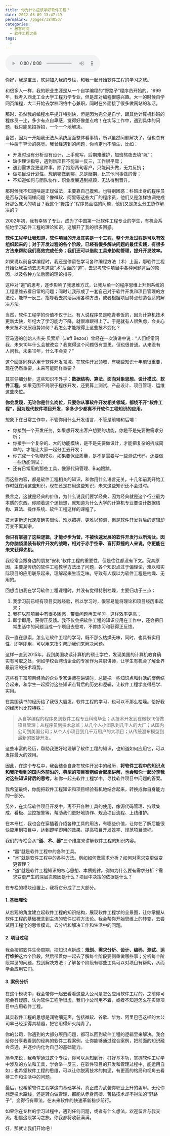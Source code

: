 ```yaml
---
title: 你为什么应该学好软件工程？
date: 2022-03-09 13:47:49
permalink: /pages/38405d/
categories:
  - 极客时间
  - 软件工程之美
tags:
  - 
---
```

<audio title="开篇词.你为什么应该学好软件工程？" src="https://static001.geekbang.org/resource/audio/9b/c4/9b920f87ea5d9968057159e4068c18c4.mp3" controls="controls"></audio> 
<p>你好，我是宝玉，欢迎加入我的专栏，和我一起开始软件工程的学习之旅。</p><p>和很多人一样，我的职业生涯是从一个自学编程的“野路子”程序员开始的。1999年，我考入西北工业大学工程力学专业，但是却对编程很感兴趣。大一的时候自学网页编程，大二开始去学校网络中心兼职，同时在外面接了很多做网站的私活。</p><p>那时，虽然我的编程水平提升特别快，但是因为完全是自学，跟其他计算机科班的程序员一比，多少有点自卑感，觉得好像差点啥！在实际工作中，遇到具体的问题，我只能见招拆招，一个一个地解决。</p><p>当然，因为一开始我无法从系统层面整体看事情，所以虽然问题解决了，但也总有一种疲于奔命的感觉。我曾经遇到的问题，你肯定也不陌生，比如：</p><ul>
<li>开发时没有分析没有设计，上手就写，后期难维护，加班熬夜去填“坑”；</li>
<li>缺少理论指导，遇到新项目不能举一反三，工作很平庸；</li>
<li>遇到需求变更这种事，除了抱怨两句客户，只能闷头做，无力反抗；</li>
<li>做项目没计划性，想到哪做到哪，总是延期，比其他同事做的慢；</li>
<li>不知道如何与团队协作，职业发展遇到瓶颈，无法得到晋升。</li>
</ul><p>那时候我不知道啥是正规做法，主要靠自己摸索。也特别困惑：科班出身的程序员是否与我有同样问题？像微软、阿里等这些大厂的程序员，他们又是怎样协调完成好那么庞大的项目？我这个“野路子”程序员面临的问题，他们又是怎么分工协作解决的？</p><!-- [[[read_end]]] --><p>2002年初，我有幸转了专业，成为了中国第一批软件工程专业的学生，有机会系统地学习软件工程的理论知识，这解开了我的很多困惑。</p><p><strong>软件工程学让我知道，软件项目的开发其实是一个工程，整个开发过程是可以有效组织起来的；对于开发过程的各个阶段，已经有很多解决问题的最佳实践，有很多方法来帮助我们高效完成任务；我们还可以借助工具来协助管理，提升开发效率。</strong></p><p>如果说以前自学编程时，我还是停留在学习各种编程方法（术）上面，那软件工程开始让我主动去思考这些“术”后面的“道”，去思考软件项目中各种问题背后的原因，以及各种方法后面的理论指导。</p><p>这种对“道”的思考，逐步影响了我思维方式，让我从单一的程序思维上升到系统的工程思维去看日常的问题；同时让我形成了一套自己对于软件开发和项目管理的方法论，能举一反三，指导我去灵活运用各种方法，或者根据项目特点创造合适的解决方法。</p><p>当然，软件工程学的价值不仅于此。有人说程序员是吃青春饭的，因为计算机技术更新太快，年纪大了学习能力下降，就很难跟得上了。于是就有人很焦虑，会关心未来技术发展趋势如何？我怎么才能跟得上这些技术变化？</p><p>亚马逊的创始人杰夫·贝索斯（Jeff Bezos）曾经在一次演讲中说：“人们经常问我，未来10年什么会被改变？我觉得这个问题很有意思，但也很普通。从来没有人问我，未来10年，什么不会变？”</p><p>这个回答同样适用于软件开发领域。在软件开发领域，有哪些知识十年前很重要，现在仍然重要，未来可能同样重要？</p><p>其实仔细分析，这些知识不外乎：<strong>数据结构、算法、面向对象思想、设计模式、软件工程。</strong>如果范围不局限于程序开发，还要算上测试、产品设计、项目管理、运维这些岗位。</p><p><strong>你会发现，无论你是什么岗位，只要你从事软件开发相关领域，都绕不开“软件工程”，因为现代软件项目开发，多多少少都离不开软件工程知识的应用。</strong></p><p>想象下在日常工作中，不管你用什么开发语言，不管是前端和后端：</p><ul>
<li>你接到一个开发任务，如果想开发出客户想要的功能，你是不是先要做需求分析；</li>
<li>你接手一个复杂的、大的功能模块，是不是先要做设计，才能把复杂的拆成简单的，才能让大家一起分工去开发；</li>
<li>你完成一个功能模块，如果要保证质量，是不是需要写一些测试代码，还要做一些功能测试；</li>
<li>还有日常用的那些工具，像源代码管理、Bug跟踪。</li>
</ul><p>而这些内容，都是软件工程相关的知识，和你用什么语言无关。十几年前我开始工作时就在用这些知识，现在还是在用这些知识，未来这些知识还不会过时。</p><p>换言之，这就是经典的价值，为什么说我们要学经典，因为经典就是这个行业最为本质的东西。你顺着这个逻辑想，就知道为什么大学的计算机专业要设计数据结构、算法、操作系统、软件工程这样的课程了。</p><p>技术更新迭代速度确实很快，难以把握，更难以预测，但是软件开发背后的逻辑却万变不离其宗。</p><p><strong>你只有掌握了这些逻辑，才能步步为营，不被快速发展的软件开发行业所淘汰。因为你脑袋里装有软件开发的战略，相对于赤手空拳、盲打莽撞的人来说，你更能在未来获得先机。</strong></p><p>我经常会跟身边的朋友“安利”软件工程的重要性，但是往往都没有下文。究其原因，主要是传统的软件工程教学方法出了问题，各个知识点过于偏理论，难以和实际项目的应用联系起来，理解起来生涩乏味。导致有人误以为软件工程是枯燥、无用的。</p><p>回想当初我在学习软件工程课程时，并没有觉得特别枯燥，主要归功于三点：</p><ol>
<li>我学习前已经有项目实践经验，所以学习时，很容易能将理论和项目经历串起来；</li>
<li>我在以前项目中有很多困惑，带着问题再去学习，这样效率更高；</li>
<li>即学即用，获得正反馈。我不仅会把软件工程的知识应用在工作中，还会把日常生活中的问题当成一个项目去思考，不停练习和获得正反馈。</li>
</ol><p>我一直在思索，怎么让软件工程的学习，既不那么枯燥无味，同时，也具有实用性，即学即用，可以用来指引帮助我们来解决问题。</p><p>这样一直到2015年，我到美国攻读计算机的硕士学位，发现美国的计算机教育确实有可取之处，例如学校会聘请企业的专家作为兼职讲师，让学生有机会了解业界最前沿的技术趋势。</p><p>这些有丰富项目经验的企业专家讲师在讲课时，总能把一些知识点和鲜活的案例结合起来，和学生一起探讨这些知识点背后的历史和逻辑，让软件工程学变得易学、实用。</p><p>在美国读书的经历给了我很大启发，软件工程的学习，也可以不那么枯燥。恰好我的经历也比较特殊：</p><blockquote>
<p>从自学编程的程序员到软件工程专业科班毕业；从技术开发到在微软飞信做项目管理；从程序员到技术总监；从几个人小团队到几千人的大厂；从国内公司到美国公司；从个人小项目到几千万用户的大项目；从传统瀑布模型到最新的敏捷开发。</p>
</blockquote><p>这些丰富的经历，帮助我更好地理解了软件工程的知识，也知道如何应用它，可以发挥最大的效用。</p><p>因此，在这个专栏中，我会结合自身在软件开发中的经历，<strong>将软件工程中的知识点和我所看到的国内外前沿的、典型的项目案例结合起来讲解，也会和你一起分享我对这些知识背后的思考。</strong>和你一起去软件工程学中，寻找软件项目中问题的答案。</p><p>我希望最终，你能把软件工程知识和项目经验有机地结合起来，转换成你自身能力的一部分。</p><p>另外，在实际软件项目开发中，离不开各种工具的使用，像源代码管理、持续集成、看板、监控报警等，帮助我们更好地协作、规范项目流程、上线维护。</p><p>在本专栏，我也会在穿插着介绍各种工具的用法，有哪些价值，让你在了解后能很快应用到项目中，达到即学即用的效果，提高项目开发效率、规范项目流程。</p><p>我们的专栏会从<strong>“道、术、器”</strong>三个维度来讲解软件工程的知识内容。</p><ul>
<li>“器”就是软件工程中的各种工具。</li>
<li>“术”就是软件工程中的各种方法。例如如何做需求分析？如何对需求变更做变更管理？</li>
<li>“道”就是软件工程知识的核心思想、本质规律。例如为什么要有需求分析？需求变更产生的深层次原因是什么？项目中决策的依据是什么？</li>
</ul><p>在专栏的模块设置上，我将它分成了三大部分。</p><h4>1. 基础理论</h4><p>从宏观的角度建立起软件工程的知识结构，展现软件工程学的全景图，让你掌握从软件工程的基础概念到主流的软件过程方法论。我会帮你开始思维上的转变，去尝试用工程化的思维模式，去分析和解决工作和生活中的问题。</p><h4>2. 项目过程</h4><p>我会按照软件生命周期，把知识点拆成：<strong>规划、需求分析、设计、编码、测试、运行维护</strong>这六个阶段，然后带着你一起去了解每个阶段要侧重做哪些事；分析每个阶段常见的问题，找到解决方法；了解各个阶段有哪些工具可以对项目有帮助，从而学会应用它们。</p><h4>3. 案例分析</h4><p>在这个模块中，我会带你一起去看看这些大公司是怎么应用软件工程的。之前你可能会有疑惑，认为软件工程学很虚，我们小公司用不着，或者不知道怎么在实际项目中应用软件工程。</p><p>其实软件工程的思想是润物细无声，包括微软、谷歌、华为、阿里巴巴这样的大公司早已经深得其精髓，把它用得炉火纯青了。</p><p>你的公司，你遇到的大部分项目问题，都可以回到软件工程的逻辑里来解决。我会给你分享我看到的经典的软件工程案例，让你能够通过综合案例，把前面的知识融会贯通，并逐步内化为自己的基础能力。</p><p>简单来说，我希望通过这个专栏，你可以从知到行，打好基本功，掌握软件工程学中涉及的方法和工具，学会举一反三，在软件项目的开发和管理过程中，能运用自如；也希望软件工程的思维，可以让你脱离技术的拘泥，有更高的格局和视角去看待工作和生活中的问题。</p><p>最后，也希望软件工程学这门基础学科，真正成为武装你职业上升的盔甲。无论你想走技术路线，还是转向做管理，都能从赤身肉搏、苦钻技术却不得法的“野路子”，变得行有章法，在未来软件的快速革新稳步前行。</p><p>如果你在专栏的学习过程中，遇到任何问题，或者有什么想法，欢迎留言与我交流。相信这段学习之旅，你我都将收获满满。</p><p>好，那就让我们开始吧！</p><p></p>